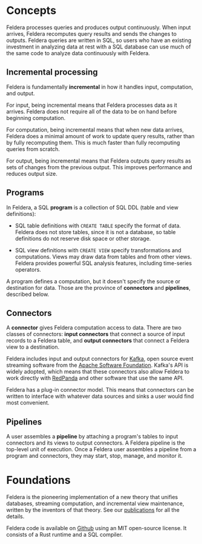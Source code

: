 # Concepts

Feldera processes queries and produces output continuously.  When
input arrives, Feldera recomputes query results and sends the changes
to outputs.  Feldera queries are written in SQL, so users who have an
existing investment in analyzing data at rest with a SQL database can
use much of the same code to analyze data continuously with Feldera.

## Incremental processing

Feldera is fundamentally **incremental** in how it handles input,
computation, and output.

For input, being incremental means that Feldera processes data as it
arrives. Feldera does not require all of the data to be on hand before
beginning computation.

For computation, being incremental means that when new data arrives,
Feldera does a minimal amount of work to update query results, rather
than by fully recomputing them. This is much faster than fully
recomputing queries from scratch.

For output, being incremental means that Feldera outputs query results
as sets of changes from the previous output. This improves performance
and reduces output size.

## Programs

In Feldera, a SQL **program** is a collection of SQL DDL (table and
view definitions):

* SQL table definitions with `CREATE TABLE` specify the format of
  data.  Feldera does not store tables, since it is not a database, so
  table definitions do not reserve disk space or other storage.

* SQL view definitions with `CREATE VIEW` specify transformations and
  computations.  Views may draw data from tables and from other views.
  Feldera provides powerful SQL analysis features, including
  time-series operators.

A program defines a computation, but it doesn't specify the source or
destination for data.  Those are the province of **connectors** and
**pipelines**, described below.

## Connectors

A **connector** gives Feldera computation access to data.  There are
two classes of connectors: **input connectors** that connect a source
of input records to a Feldera table, and **output connectors** that
connect a Feldera view to a destination.

Feldera includes input and output connectors for [Kafka], open source
event streaming software from the [Apache Software
Foundation][Apache].  Kafka's API is widely adopted, which means that
these connectors also allow Feldera to work directly with [RedPanda]
and other software that use the same API.

Feldera has a plug-in connector model.  This means that connectors can
be written to interface with whatever data sources and sinks a user
would find most convenient.

[Kafka]: https://kafka.apache.org/
[Apache]: https://www.apache.org/
[RedPanda]: https://redpanda.com/

## Pipelines

A user assembles a **pipeline** by attaching a program's tables to
input connectors and its views to output connectors. A Feldera
pipeline is the top-level unit of execution. Once a Feldera user
assembles a pipeline from a program and connectors, they may start,
stop, manage, and monitor it.

# Foundations

Feldera is the pioneering implementation of a new theory that unifies
databases, streaming computation, and incremental view maintenance,
written by the inventors of that theory. See our
[publications](/docs/papers) for all the details.

Feldera code is available on [Github][Feldera] using an MIT
open-source license. It consists of a Rust runtime and a SQL compiler.

[Feldera]: https://github.com/feldera/feldera
